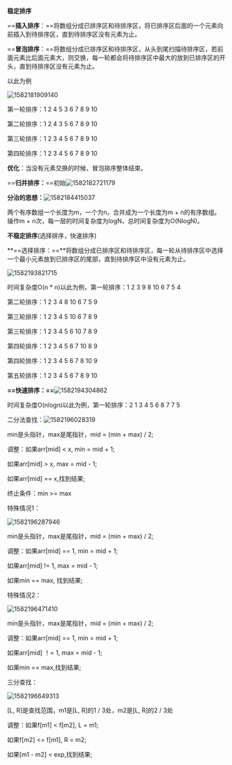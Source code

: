 **稳定排序**

==**插入排序**：==将数组分成已排序区和待排序区，将已排序区后面的一个元素向前插入到待排序区，直到待排序区没有元素为止。

==**冒泡排序**：==将数组分成已排序区和待排序区，从头到尾扫描待排序区，若前面元素比后面元素大，则交换，每一轮都会将待排序区中最大的放到已排序区的开头，直到待排序区没有元素为止。

以此为例

![1582181909140](/tmp/1582181909140.png)

第一轮排序：1 2 4 5 3 6 7 8 9 10

第二轮排序：1 2 4 3 5 6 7 8 9 10

第三轮排序：1 2 3 4 5 6 7 8 9 10

第四轮排序：1 2 3 4 5 6 7 8 9 10

**优化**：当没有元素交换的时候，冒泡排序整体结束。

==**归并排序：**==初始![1582182721179](/tmp/1582182721179.png)

**分治的思想：**![1582184415037](/tmp/1582184415037.png)

两个有序数组一个长度为m，一个为n，合并成为一个长度为m + n的有序数组。操作m + n次，每一层的时间复杂度为logN，总时间复杂度为O(NlogN)。

**不稳定排序**(选择排序，快速排序)

**==选择排序：==**将数组分成已排序区和待排序区，每一轮从待排序区中选择一个最小元素放到已排序区的尾部，直到待排序区中没有元素为止。

![1582193821715](/tmp/1582193821715.png)

时间复杂度O(n * n)以此为例，第一轮排序：1 2 3 9 8 10 6 7 5 4

第二轮排序：1 2 3 4 8 10 6 7 5 9

第三轮排序：1 2 3 4 5 10 6 7 8 9

第三轮排序：1 2 3 4 5 6 10 7 8 9

第四轮排序：1 2 3 4 5 6 7 10 8 9

第四轮排序：1 2 3 4 5 6 7 8 10 9

第五轮排序：1 2 3 4 5 6 7 8 9 10

**==快速排序：==**![1582194304862](/tmp/1582194304862.png)

时间复杂度O(nlogn)以此为例，第一轮排序：2 1 3 4 5 6 8 7 7 5

二分法查找：![1582196028319](/tmp/1582196028319.png)

min是头指针，max是尾指针，mid = (min + max) / 2;

调整：如果arr[mid] < x, min = mid + 1;

如果arr[mid] > x, max = mid - 1;

如果arr[mid] == x,找到结果;

终止条件：min >= max

特殊情况1：

![1582196287946](/tmp/1582196287946.png)

min是头指针，max是尾指针，mid = (min + max) / 2;

调整：如果arr[mid] == 1, min = mid + 1;

如果arr[mid] != 1, max = mid - 1;

如果min == max, 找到结果;

特殊情况2：

![1582196471410](/tmp/1582196471410.png)

min是头指针，max是尾指针，mid = (min + max) / 2;

调整：如果arr[mid] == 1, min = mid + 1;

如果arr[mid] ！= 1, max = mid - 1;

如果min == max,找到结果;

三分查找：

![1582196649313](/tmp/1582196649313.png)

[L, R]是查找范围，m1是[L, R]的1 / 3处，m2是[L, R]的2 / 3处

调整：如果f[m1] < f[m2], L = m1;

如果f[m2] <= f[m1], R = m2;

如果[m1 - m2] < exp,找到结果;